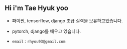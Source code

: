 ## Hi i'm Tae Hyuk yoo

- 파이썬, tensorflow, django 초급 실력을 보유하고있습니다.
- pytorch, django를 배우고 있습니다.


- `email` : `rhyou93@gmail.com`
